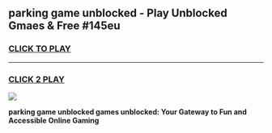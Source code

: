 
## parking game unblocked - Play Unblocked Gmaes & Free #145eu
<h3>
<a href="https://news.freeplayer.one?title=parking_game_unblocked&ref=03M">CLICK TO PLAY</a></h3>
<hr>

<h3>
<a href="https://news.freeplayer.one?title=parking_game_unblocked&ref=03M">CLICK 2 PLAY</a>
  
</h3>

<a href="https://news.freeplayer.one?title=parking_game_unblocked&ref=03M"><img src="https://clearcache.store/games.png"></a>


**parking game unblocked games unblocked: Your Gateway to Fun and Accessible Online Gaming**
